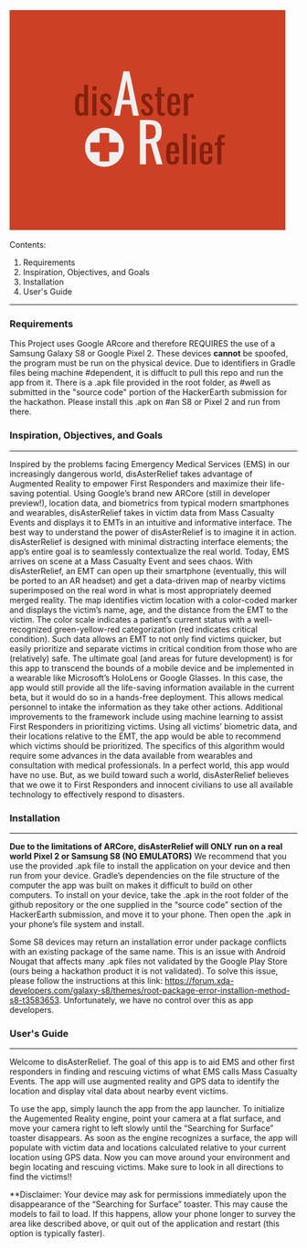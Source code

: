 ![disAsterRelief logo](https://github.com/massimopascale/disAsterRelief/blob/master/disaster_relief_final.png)

Contents:
1. Requirements
2. Inspiration, Objectives, and Goals
3. Installation
4. User's Guide
-----------------------------------------------------------------------------------------------------------------------

### Requirements
This Project uses Google ARcore and therefore REQUIRES the use of a Samsung Galaxy S8 or Google Pixel 2. These devices __cannot__ be spoofed, the program must be run on the physical device. Due to identifiers in Gradle files being machine #dependent, it is diffuclt to pull this repo and run the app from it. There is a .apk file provided in the root folder, as #well as submitted in the "source code" portion of the HackerEarth submission for the hackathon. Please install this .apk on #an S8 or Pixel 2 and run from there.


### Inspiration, Objectives, and Goals
-------------------------------------
  Inspired by the problems facing Emergency Medical Services (EMS) in our increasingly dangerous world, disAsterRelief takes advantage of Augmented Reality to empower First Responders and maximize their life-saving potential. Using Google’s brand new ARCore (still in developer preview!), location data, and biometrics from typical modern smartphones and wearables, disAsterRelief takes in victim data from Mass Casualty Events and displays it to EMTs in an intuitive and informative interface. 
	The best way to understand the power of disAsterRelief is to imagine it in action. disAsterRelief is designed with minimal distracting interface elements; the app’s entire goal is to seamlessly contextualize the real world. Today, EMS arrives on scene at a Mass Casualty Event and sees chaos. With disAsterRelief, an EMT can open up their smartphone (eventually, this will be ported to an AR headset) and get a data-driven map of nearby victims superimposed on the real word in what is most appropriately deemed merged reality. The map identifies victim location with a color-coded marker and displays the victim’s name, age, and the distance from the EMT to the victim. The color scale indicates a patient’s current status with a well-recognized green-yellow-red categorization (red indicates critical condition). Such data allows an EMT to not only find victims quicker, but easily prioritize and separate victims in critical condition from those who are (relatively) safe. 
	The ultimate goal (and areas for future development) is for this app to transcend the bounds of a mobile device and be implemented in a wearable like Microsoft’s HoloLens or Google Glasses. In this case, the app would still provide all the life-saving information available in the current beta, but it would do so in a hands-free deployment. This allows medical personnel to intake the information as they take other actions. Additional improvements to the framework include using machine learning to assist First Responders in prioritizing victims. Using all victims’ biometric data, and their locations relative to the EMT, the app would be able to recommend which victims should be prioritized. The specifics of this algorithm would require some advances in the data available from wearables and consultation with medical professionals. 
	In a perfect world, this app would have no use. But, as we build toward such a world, disAsterRelief believes that we owe it to First Responders and innocent civilians to use all available technology to effectively respond to disasters. 
 
 
### Installation
---------------
**Due to the limitations of ARCore, disAsterRelief will ONLY run on a real world Pixel 2 or Samsung S8 (NO EMULATORS)**
We recommend that you use the provided .apk file to install the application on your device and then run from your device. Gradle’s dependencies on the file structure of the computer the app was built on makes it difficult to build on other computers. To install on your device, take the .apk in the root folder of the github repository or the one supplied in the “source code” section of the HackerEarth submission, and move it to your phone. Then open the .apk in your phone’s file system and install.

Some S8 devices may return an installation error under package conflicts with an existing package of the same name. This is an issue with Android Nougat that affects many .apk files not validated by the Google Play Store (ours being a hackathon product it is not validated). To solve this issue, please follow the instructions at this link: https://forum.xda-developers.com/galaxy-s8/themes/root-package-error-installion-method-s8-t3583653. Unfortunately, we have no control over this as app developers.

 
### User's Guide
---------------
Welcome to disAsterRelief. The goal of this app is to aid EMS and other first responders in finding and rescuing victims of what EMS calls Mass Casualty Events. The app will use augmented reality and GPS data to identify the location and display vital data about nearby event victims.

To use the app, simply launch the app from the app launcher. To initialize the Augemented Reality engine, point your camera at a flat surface, and move your camera right to left slowly until the “Searching for Surface” toaster disappears. As soon as the engine recognizes a surface, the app will populate with victim data and locations calculated relative to your current location using GPS data. Now you can move around your environment and begin locating and rescuing victims. Make sure to look in all directions to find the victims!!

**Disclaimer: Your device may ask for permissions immediately upon the disappearance of the “Searching for Surface” toaster. This may cause the models to fail to load. If this happens, allow your phone longer to survey the area like described above, or quit out of the application and restart (this option is typically faster).

